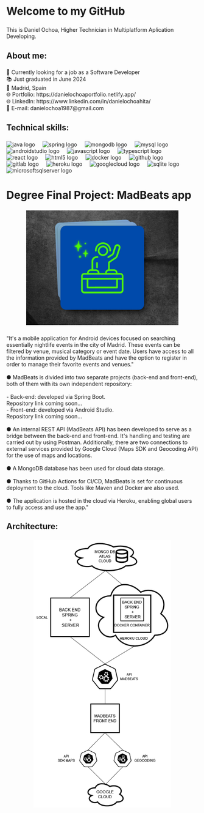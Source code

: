 <h1 align="left">Welcome to my GitHub</h1>

###

<p align="left">This is Daniel Ochoa, Higher Technician in Multiplatform Aplication Developing.</p>

###

<h2 align="left">About me:</h2>

###

<p align="left">💼 Currently looking for a job as a Software Developer<br>📚 Just graduated in June 2024<br>📍 Madrid, Spain<br>🌐 Portfolio: https://danielochoaportfolio.netlify.app/<br>🌐 LinkedIn: https://www.linkedin.com/in/danielochoahita/<br>📧 E-mail: danielochoa1987@gmail.com</p>

###

<h2 align="left">Technical skills:</h2>

###

<div align="left">
  <img src="https://cdn.jsdelivr.net/gh/devicons/devicon/icons/java/java-original.svg" height="40" alt="java logo"  />
  <img width="12" />
  <img src="https://cdn.jsdelivr.net/gh/devicons/devicon/icons/spring/spring-original.svg" height="40" alt="spring logo"  />
  <img width="12" />
  <img src="https://cdn.jsdelivr.net/gh/devicons/devicon/icons/mongodb/mongodb-original.svg" height="40" alt="mongodb logo"  />
  <img width="12" />
  <img src="https://cdn.jsdelivr.net/gh/devicons/devicon/icons/mysql/mysql-original.svg" height="40" alt="mysql logo"  />
  <img width="12" />
  <img src="https://cdn.jsdelivr.net/gh/devicons/devicon/icons/androidstudio/androidstudio-original.svg" height="40" alt="androidstudio logo"  />
  <img width="12" />
  <img src="https://cdn.jsdelivr.net/gh/devicons/devicon/icons/javascript/javascript-original.svg" height="40" alt="javascript logo"  />
  <img width="12" />
  <img src="https://cdn.jsdelivr.net/gh/devicons/devicon/icons/typescript/typescript-original.svg" height="40" alt="typescript logo"  />
  <img width="12" />
  <img src="https://cdn.jsdelivr.net/gh/devicons/devicon/icons/react/react-original.svg" height="40" alt="react logo"  />
  <img width="12" />
  <img src="https://cdn.jsdelivr.net/gh/devicons/devicon/icons/html5/html5-original.svg" height="40" alt="html5 logo"  />
  <img width="12" />
  <img src="https://cdn.jsdelivr.net/gh/devicons/devicon/icons/docker/docker-original.svg" height="40" alt="docker logo"  />
  <img width="12" />
  <img src="https://cdn.jsdelivr.net/gh/devicons/devicon/icons/github/github-original.svg" height="40" alt="github logo"  />
  <img width="12" />
  <img src="https://cdn.jsdelivr.net/gh/devicons/devicon/icons/gitlab/gitlab-original.svg" height="40" alt="gitlab logo"  />
  <img width="12" />
  <img src="https://cdn.jsdelivr.net/gh/devicons/devicon/icons/heroku/heroku-original.svg" height="40" alt="heroku logo"  />
  <img width="12" />
  <img src="https://cdn.jsdelivr.net/gh/devicons/devicon/icons/googlecloud/googlecloud-original.svg" height="40" alt="googlecloud logo"  />
  <img width="12" />
  <img src="https://cdn.jsdelivr.net/gh/devicons/devicon/icons/sqlite/sqlite-original.svg" height="40" alt="sqlite logo"  />
  <img width="12" />
  <img src="https://cdn.jsdelivr.net/gh/devicons/devicon/icons/microsoftsqlserver/microsoftsqlserver-plain.svg" height="40" alt="microsoftsqlserver logo"  />
</div>

###

<h1 align="left">Degree Final Project: MadBeats app</h1>

###

<div align="center">
  <img height="300" src="https://github.com/dani-8a/MadBeatsFrontEnd/blob/master/MadBeats_logo2.png"  />
</div>

###

<p align="left">"It's a mobile application for Android devices focused on searching essentially nightlife events in the city of Madrid. These events can be filtered by venue, musical category or event date. Users have access to all the information provided by MadBeats and have the option to register in order to manage their favorite events and venues." <br><br>● MadBeats is divided into two separate projects (back-end and front-end), both of them with its own independent repository:<br><br>- Back-end: developed via Spring Boot. <br>Repository link coming soon...<br>- Front-end: developed via Android Studio. <br>Repository link coming soon...<br><br>● An internal REST API (MadBeats API) has been developed to serve as a bridge between the back-end and front-end. It's handling and testing are carried out by using Postman. Additionally, there are two connections to external services provided by Google Cloud (Maps SDK and Geocoding API) for the use of maps and locations.<br><br>● A MongoDB database has been used for cloud data storage.<br><br>● Thanks to GitHub Actions for CI/CD, MadBeats is set for continuous deployment to the cloud. Tools like Maven and Docker are also used.<br><br>● The application is hosted in the cloud via Heroku, enabling global users to fully access and use the app."</p>

###

<h2 align="left">Architecture:</h2>

###

<div align="center">
  <img height="700" src="https://github.com/dani-8a/MadBeatsBackend/blob/main/Arquitectura_MadBeats.png?raw=true"  />
</div>

###
